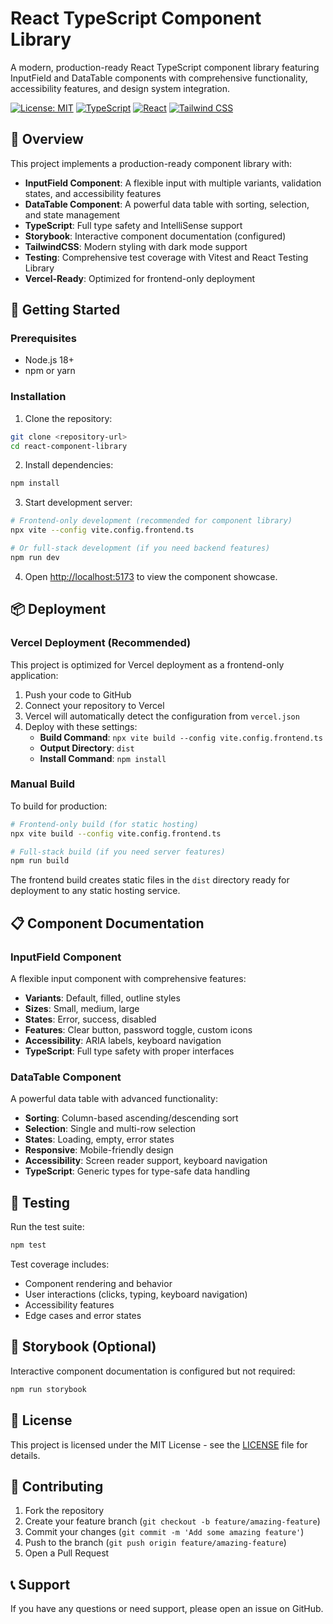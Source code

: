 # React TypeScript Component Library

A modern, production-ready React TypeScript component library featuring InputField and DataTable components with comprehensive functionality, accessibility features, and design system integration.

[![License: MIT](https://img.shields.io/badge/License-MIT-yellow.svg)](https://opensource.org/licenses/MIT)
[![TypeScript](https://img.shields.io/badge/%3C%2F%3E-TypeScript-%230074c1.svg)](http://www.typescriptlang.org/)
[![React](https://img.shields.io/badge/React-18+-blue.svg)](https://reactjs.org/)
[![Tailwind CSS](https://img.shields.io/badge/Tailwind_CSS-38B2AC?logo=tailwind-css&logoColor=white)](https://tailwindcss.com/)

## 🎯 Overview

This project implements a production-ready component library with:

- **InputField Component**: A flexible input with multiple variants, validation states, and accessibility features
- **DataTable Component**: A powerful data table with sorting, selection, and state management
- **TypeScript**: Full type safety and IntelliSense support
- **Storybook**: Interactive component documentation (configured)
- **TailwindCSS**: Modern styling with dark mode support
- **Testing**: Comprehensive test coverage with Vitest and React Testing Library
- **Vercel-Ready**: Optimized for frontend-only deployment

## 🚀 Getting Started

### Prerequisites

- Node.js 18+ 
- npm or yarn

### Installation

1. Clone the repository:
```bash
git clone <repository-url>
cd react-component-library
```

2. Install dependencies:
```bash
npm install
```

3. Start development server:
```bash
# Frontend-only development (recommended for component library)
npx vite --config vite.config.frontend.ts

# Or full-stack development (if you need backend features)
npm run dev
```

4. Open [http://localhost:5173](http://localhost:5173) to view the component showcase.

## 📦 Deployment

### Vercel Deployment (Recommended)

This project is optimized for Vercel deployment as a frontend-only application:

1. Push your code to GitHub
2. Connect your repository to Vercel
3. Vercel will automatically detect the configuration from `vercel.json`
4. Deploy with these settings:
   - **Build Command**: `npx vite build --config vite.config.frontend.ts`
   - **Output Directory**: `dist`
   - **Install Command**: `npm install`

### Manual Build

To build for production:

```bash
# Frontend-only build (for static hosting)
npx vite build --config vite.config.frontend.ts

# Full-stack build (if you need server features)
npm run build
```

The frontend build creates static files in the `dist` directory ready for deployment to any static hosting service.

## 📋 Component Documentation

### InputField Component

A flexible input component with comprehensive features:

- **Variants**: Default, filled, outline styles
- **Sizes**: Small, medium, large
- **States**: Error, success, disabled
- **Features**: Clear button, password toggle, custom icons
- **Accessibility**: ARIA labels, keyboard navigation
- **TypeScript**: Full type safety with proper interfaces

### DataTable Component

A powerful data table with advanced functionality:

- **Sorting**: Column-based ascending/descending sort
- **Selection**: Single and multi-row selection
- **States**: Loading, empty, error states
- **Responsive**: Mobile-friendly design
- **Accessibility**: Screen reader support, keyboard navigation
- **TypeScript**: Generic types for type-safe data handling

## 🧪 Testing

Run the test suite:

```bash
npm test
```

Test coverage includes:
- Component rendering and behavior
- User interactions (clicks, typing, keyboard navigation)
- Accessibility features
- Edge cases and error states

## 🎨 Storybook (Optional)

Interactive component documentation is configured but not required:

```bash
npm run storybook
```

## 📄 License

This project is licensed under the MIT License - see the [LICENSE](LICENSE) file for details.

## 🤝 Contributing

1. Fork the repository
2. Create your feature branch (`git checkout -b feature/amazing-feature`)
3. Commit your changes (`git commit -m 'Add some amazing feature'`)
4. Push to the branch (`git push origin feature/amazing-feature`)
5. Open a Pull Request

## 📞 Support

If you have any questions or need support, please open an issue on GitHub.
